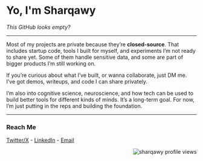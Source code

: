 
<h1>Yo, I'm Sharqawy</h1>

<p><i>This GitHub looks empty?</i></p>

---

<p>
Most of my projects are private because they’re <b>closed-source</b>. That includes startup code, tools I built for myself, and experiments I’m not ready to share yet. Some of them handle sensitive data, and some are part of bigger products I’m still working on.
</p>

<p>
If you’re curious about what I’ve built, or wanna collaborate, just DM me. I’ve got demos, writeups, and code I can share privately.
</p>

<p>
I’m also into cognitive science, neuroscience, and how tech can be used to build better tools for different kinds of minds. It’s a long-term goal. For now, I’m just putting in the reps and building the foundation.
</p>

---

<h3>Reach Me</h3>

<p>
<a href="https://twitter.com/sharqawycs">Twitter/X</a> - <a href="https://linkedin.com/in/sharqawycs">LinkedIn</a> - <a href="mailto:sharqawycs@gmail.com">Email</a> 
</p>

<p align="right"> <img src="https://komarev.com/ghpvc/?username=sharqawycs&label=Profile%20views&color=000000&style=3d" alt="sharqawy profile views" /> </p>
